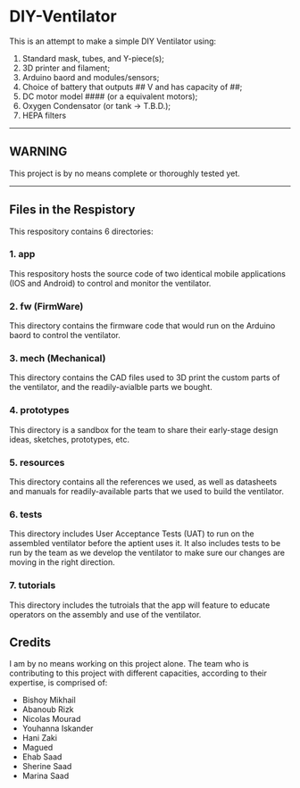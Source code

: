 # DIY-Ventilator
This is an attempt to make a simple DIY Ventilator using:
1. Standard mask, tubes, and Y-piece(s);
2. 3D printer and filament;
3. Arduino baord and modules/sensors;
4. Choice of battery that outputs ## V and has capacity of ##;
5. DC motor model #### (or a equivalent motors);
6. Oxygen Condensator (or tank -> T.B.D.);
7. HEPA filters

***
## WARNING
This project is by no means complete or thoroughly tested yet.
***

## Files in the Respistory
This respository contains 6 directories:
### 1. app
This respository hosts the source code of two identical mobile applications (IOS and Android) to control and monitor the ventilator.
### 2. fw (FirmWare)
This directory contains the firmware code that would run on the Arduino baord to control the ventilator.
### 3. mech (Mechanical)
This directory contains the CAD files used to 3D print the custom parts of the ventilator, and the readily-avialble parts we bought.
### 4. prototypes
This directory is a sandbox for the team to share their early-stage design ideas, sketches, prototypes, etc.
### 5. resources
This directory contains all the references we used, as well as datasheets and manuals for readily-available parts that we used to build the ventilator.
### 6. tests
This directory includes User Acceptance Tests (UAT) to run on the assembled ventilator before the aptient uses it. It also includes tests to be run by the team as we develop the ventilator to make sure our changes are moving in the right direction.
### 7. tutorials
This directory includes the tutroials that the app will feature to educate operators on the assembly and use of the ventilator.

## Credits
I am by no means working on this project alone. The team who is contributing to this project with different capacities, according to their expertise, is comprised of:
* Bishoy Mikhail
* Abanoub Rizk
* Nicolas Mourad
* Youhanna Iskander
* Hani Zaki
* Magued
* Ehab Saad
* Sherine Saad
* Marina Saad